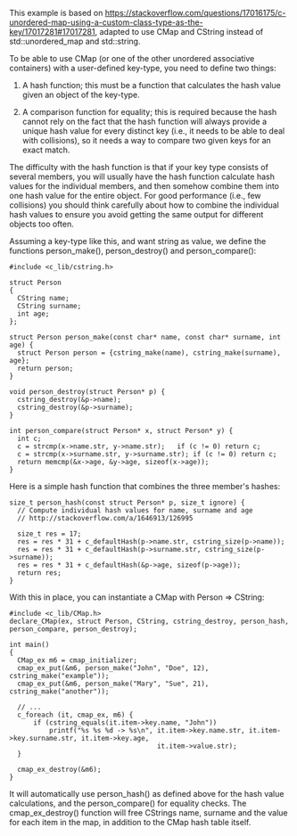 This example is based on https://stackoverflow.com/questions/17016175/c-unordered-map-using-a-custom-class-type-as-the-key/17017281#17017281, adapted to use CMap and CString instead of std::unordered_map and std::string.

To be able to use CMap (or one of the other unordered associative containers) with a user-defined key-type, you need to define two things:

1. A hash function; this must be a function that calculates the hash value given an object of the key-type.

2. A comparison function for equality; this is required because the hash cannot rely on the fact that the hash function will always provide a unique hash value for every distinct key (i.e., it needs to be able to deal with collisions), so it needs a way to compare two given keys for an exact match.

The difficulty with the hash function is that if your key type consists of several members, you will usually have the hash function calculate hash values for the individual members, and then somehow combine them into one hash value for the entire object. For good performance (i.e., few collisions) you should think carefully about how to combine the individual hash values to ensure you avoid getting the same output for different objects too often.

Assuming a key-type like this, and want string as value, we define the functions person_make(), person_destroy() and person_compare():
```
#include <c_lib/cstring.h>

struct Person
{
  CString name;
  CString surname;
  int age;
};

struct Person person_make(const char* name, const char* surname, int age) {
  struct Person person = {cstring_make(name), cstring_make(surname), age};
  return person;
}

void person_destroy(struct Person* p) {
  cstring_destroy(&p->name);
  cstring_destroy(&p->surname);
}

int person_compare(struct Person* x, struct Person* y) {
  int c;
  c = strcmp(x->name.str, y->name.str);   if (c != 0) return c;
  c = strcmp(x->surname.str, y->surname.str); if (c != 0) return c;
  return memcmp(&x->age, &y->age, sizeof(x->age));
}
```
Here is a simple hash function that combines the three member's hashes:
```
size_t person_hash(const struct Person* p, size_t ignore) {
  // Compute individual hash values for name, surname and age
  // http://stackoverflow.com/a/1646913/126995

  size_t res = 17;  
  res = res * 31 + c_defaultHash(p->name.str, cstring_size(p->name));
  res = res * 31 + c_defaultHash(p->surname.str, cstring_size(p->surname));
  res = res * 31 + c_defaultHash(&p->age, sizeof(p->age));
  return res;
}
```
With this in place, you can instantiate a CMap with Person => CString:
```
#include <c_lib/CMap.h>
declare_CMap(ex, struct Person, CString, cstring_destroy, person_hash, person_compare, person_destroy);

int main()
{
  CMap_ex m6 = cmap_initializer;
  cmap_ex_put(&m6, person_make("John", "Doe", 12), cstring_make("example"));
  cmap_ex_put(&m6, person_make("Mary", "Sue", 21), cstring_make("another"));
  
  // ...
  c_foreach (it, cmap_ex, m6) {
      if (cstring_equals(it.item->key.name, "John"))
          printf("%s %s %d -> %s\n", it.item->key.name.str, it.item->key.surname.str, it.item->key.age,
                                     it.item->value.str);
  }
  
  cmap_ex_destroy(&m6);
}
```
It will automatically use person_hash() as defined above for the hash value calculations, and the person_compare() for equality checks.
The cmap_ex_destroy() function will free CStrings name, surname and the value for each item in the map, in addition to the CMap hash table itself.

